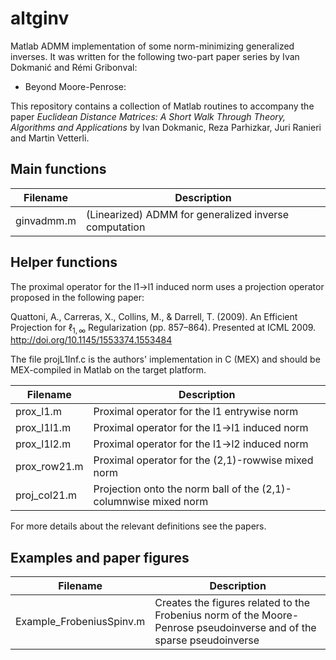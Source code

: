 # altginv

Matlab ADMM implementation of some norm-minimizing generalized inverses. It was written for the following two-part paper series by Ivan Dokmanić and Rémi Gribonval:

- Beyond Moore-Penrose: 

This repository contains a collection of Matlab routines to accompany the paper
_Euclidean Distance Matrices: A Short Walk Through Theory, Algorithms and Applications_ by Ivan
Dokmanic, Reza Parhizkar, Juri Ranieri and Martin Vetterli.

## Main functions


| Filename          | Description                                           |
| ----------------- | -------------------                                   |
| ginvadmm.m        | (Linearized) ADMM for generalized inverse computation |

## Helper functions

The proximal operator for the l1->l1 induced norm uses a projection operator proposed in the following paper:

Quattoni, A., Carreras, X., Collins, M., & Darrell, T. (2009). An Efficient Projection for $\ell_{1,\infty}$ Regularization (pp. 857–864). Presented at ICML 2009. http://doi.org/10.1145/1553374.1553484

The file projL1Inf.c is the authors' implementation in C (MEX) and should be MEX-compiled in Matlab on the target platform. 


| Filename          | Description                                                   |
| ----------------- | -------------------                                           |
| prox_l1.m         | Proximal operator for the l1 entrywise norm                   |
| prox_l1l1.m       | Proximal operator for the l1->l1 induced norm                 |
| prox_l1l2.m       | Proximal operator for the l1->l2 induced norm                 |
| prox_row21.m      | Proximal operator for the (2,1)-rowwise mixed norm              |
| proj_col21.m      | Projection onto the norm ball of the (2,1)-columnwise mixed norm |

For more details about the relevant definitions see the papers.

## Examples and paper figures

| Filename                       | Description                            |
| -----------------              | -------------------                    |
| Example_FrobeniusSpinv.m     | Creates the figures related to the Frobenius norm of the Moore-Penrose pseudoinverse and of the sparse pseudoinverse |
